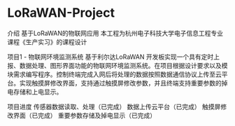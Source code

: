 # LoRaWAN-Project
介绍
基于LoRaWAN的物联网应用
本工程为杭州电子科技大学电子信息工程专业课程《生产实习》的课程设计

项目1 - 物联网环境监测系统
基于利尔达LoRaWAN 开发板实现一个具有定时上报、数据处理、图形界面功能的物联网环境监测系统。在项目根据设计要求以及模块需求编写程序。控制终端完成入网后将处理的数据按照数据通信协议上传至云平台。实现触摸屏修改界面，支持通过触摸屏修改参数，并且终端支持重要参数的掉电存储和上电显示。

项目进度
传感器数据读取、处理（已完成）
数据上传云平台（已完成）
触摸屏修改界面（已完成）
重要参数存储及掉电显示（已完成）

